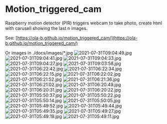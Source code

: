 # Motion_triggered_cam
Raspberry motion detector (PIR) triggers webcam to take photo, create html with carusell showing the last n images.

See: [https://ola-b.github.io/motion_triggered_cam/](https://ola-b.github.io/motion_triggered_cam/)


Or images in ./docs/images/*.jpg
![2021-07-31T09:04:49.jpg](https://github.com/Ola-B/motion_triggered_cam/blob/main/docs/images/2021-07-31T09:04:49.jpg "2021-07-31T09:04:49.jpg")
![2021-07-31T09:04:41.jpg](https://github.com/Ola-B/motion_triggered_cam/blob/main/docs/images/2021-07-31T09:04:41.jpg "2021-07-31T09:04:41.jpg")
![2021-07-31T09:04:33.jpg](https://github.com/Ola-B/motion_triggered_cam/blob/main/docs/images/2021-07-31T09:04:33.jpg "2021-07-31T09:04:33.jpg")
![2021-07-31T09:04:27.jpg](https://github.com/Ola-B/motion_triggered_cam/blob/main/docs/images/2021-07-31T09:04:27.jpg "2021-07-31T09:04:27.jpg")
![2021-07-31T09:03:58.jpg](https://github.com/Ola-B/motion_triggered_cam/blob/main/docs/images/2021-07-31T09:03:58.jpg "2021-07-31T09:03:58.jpg")
![2021-07-31T06:22:42.jpg](https://github.com/Ola-B/motion_triggered_cam/blob/main/docs/images/2021-07-31T06:22:42.jpg "2021-07-31T06:22:42.jpg")
![2021-07-31T06:22:34.jpg](https://github.com/Ola-B/motion_triggered_cam/blob/main/docs/images/2021-07-31T06:22:34.jpg "2021-07-31T06:22:34.jpg")
![2021-07-31T06:22:15.jpg](https://github.com/Ola-B/motion_triggered_cam/blob/main/docs/images/2021-07-31T06:22:15.jpg "2021-07-31T06:22:15.jpg")
![2021-07-31T06:22:02.jpg](https://github.com/Ola-B/motion_triggered_cam/blob/main/docs/images/2021-07-31T06:22:02.jpg "2021-07-31T06:22:02.jpg")
![2021-07-31T06:21:52.jpg](https://github.com/Ola-B/motion_triggered_cam/blob/main/docs/images/2021-07-31T06:21:52.jpg "2021-07-31T06:21:52.jpg")
![2021-07-31T06:21:36.jpg](https://github.com/Ola-B/motion_triggered_cam/blob/main/docs/images/2021-07-31T06:21:36.jpg "2021-07-31T06:21:36.jpg")
![2021-07-31T06:21:02.jpg](https://github.com/Ola-B/motion_triggered_cam/blob/main/docs/images/2021-07-31T06:21:02.jpg "2021-07-31T06:21:02.jpg")
![2021-07-31T06:20:49.jpg](https://github.com/Ola-B/motion_triggered_cam/blob/main/docs/images/2021-07-31T06:20:49.jpg "2021-07-31T06:20:49.jpg")
![2021-07-31T06:20:31.jpg](https://github.com/Ola-B/motion_triggered_cam/blob/main/docs/images/2021-07-31T06:20:31.jpg "2021-07-31T06:20:31.jpg")
![2021-07-31T06:20:22.jpg](https://github.com/Ola-B/motion_triggered_cam/blob/main/docs/images/2021-07-31T06:20:22.jpg "2021-07-31T06:20:22.jpg")
![2021-07-31T05:50:37.jpg](https://github.com/Ola-B/motion_triggered_cam/blob/main/docs/images/2021-07-31T05:50:37.jpg "2021-07-31T05:50:37.jpg")
![2021-07-31T05:50:22.jpg](https://github.com/Ola-B/motion_triggered_cam/blob/main/docs/images/2021-07-31T05:50:22.jpg "2021-07-31T05:50:22.jpg")
![2021-07-31T05:50:14.jpg](https://github.com/Ola-B/motion_triggered_cam/blob/main/docs/images/2021-07-31T05:50:14.jpg "2021-07-31T05:50:14.jpg")
![2021-07-31T05:50:05.jpg](https://github.com/Ola-B/motion_triggered_cam/blob/main/docs/images/2021-07-31T05:50:05.jpg "2021-07-31T05:50:05.jpg")
![2021-07-31T05:49:52.jpg](https://github.com/Ola-B/motion_triggered_cam/blob/main/docs/images/2021-07-31T05:49:52.jpg "2021-07-31T05:49:52.jpg")
![2021-07-31T05:49:44.jpg](https://github.com/Ola-B/motion_triggered_cam/blob/main/docs/images/2021-07-31T05:49:44.jpg "2021-07-31T05:49:44.jpg")
![2021-07-31T05:49:35.jpg](https://github.com/Ola-B/motion_triggered_cam/blob/main/docs/images/2021-07-31T05:49:35.jpg "2021-07-31T05:49:35.jpg")
![2021-07-31T05:49:27.jpg](https://github.com/Ola-B/motion_triggered_cam/blob/main/docs/images/2021-07-31T05:49:27.jpg "2021-07-31T05:49:27.jpg")
![2021-07-31T05:49:19.jpg](https://github.com/Ola-B/motion_triggered_cam/blob/main/docs/images/2021-07-31T05:49:19.jpg "2021-07-31T05:49:19.jpg")
![2021-07-31T05:49:11.jpg](https://github.com/Ola-B/motion_triggered_cam/blob/main/docs/images/2021-07-31T05:49:11.jpg "2021-07-31T05:49:11.jpg")
